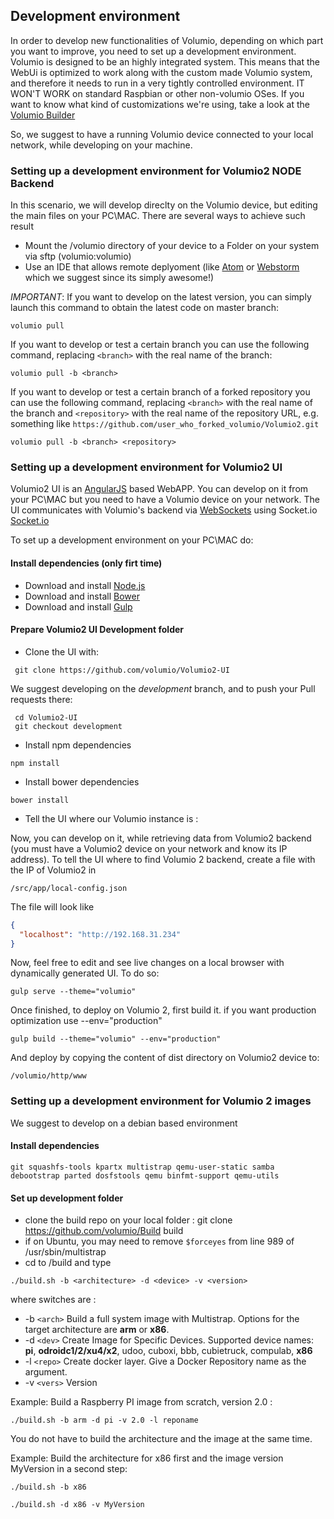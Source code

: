 ## Development environment

In order to develop new functionalities of Volumio, depending on which part you want to improve, you need to set up a development environment.
Volumio is designed to be an highly integrated system. This means that the WebUi is optimized to work along with the custom made Volumio system, and therefore it needs to run in a very tightly controlled environment. IT WON'T WORK on standard Raspbian or other non-volumio OSes. If you want to know what kind of customizations we're using, take a look at the [Volumio Builder](https://github.com/volumio/Build)

So, we suggest to have a running Volumio device connected to your local network, while developing on your machine.

### Setting up a development environment for Volumio2 NODE Backend

In this scenario, we will develop direclty on the Volumio device, but editing the main files on your PC\MAC. There are several ways to achieve such result

* Mount the /volumio directory of your device to a Folder on your system via sftp (volumio:volumio)
* Use an IDE that allows remote deplyoment (like [Atom](https://atom.io/) or [Webstorm](https://www.jetbrains.com/webstorm/) which we suggest since its simply awesome!)

*IMPORTANT*: If you want to develop on the latest version, you can simply launch this command to obtain the latest code on master branch:

```shell
volumio pull
```

If you want to develop or test a certain branch you can use the following command, replacing `<branch>` with the real name of the branch:

```
volumio pull -b <branch>
```

If you want to develop or test a certain branch of a forked repository you can use the following command, replacing `<branch>` with the real name of the branch and `<repository>` with the real name of the repository URL, e.g. something like `https://github.com/user_who_forked_volumio/Volumio2.git`

```
volumio pull -b <branch> <repository>
```

### Setting up a development environment for Volumio2 UI

Volumio2 UI is an [AngularJS](https://angularjs.org/) based WebAPP. You can develop on it from your PC\MAC but you need to have a Volumio device on your network.
The UI communicates with Volumio's backend via [WebSockets](/docs/API/WebSocket_APIs) using Socket.io [Socket.io](http://socket.io/)

To set up a development environment on your PC\MAC do:

#### Install dependencies (only firt time)
* Download and install [Node.js](https://nodejs.org/it/download/)
* Download and install [Bower](https://bower.io/#install-bower)
* Download and install [Gulp](https://github.com/gulpjs/gulp/blob/master/docs/getting-started.md)

#### Prepare Volumio2 UI Development folder

* Clone the UI with:

```shell
 git clone https://github.com/volumio/Volumio2-UI
```

We suggest developing on the *development* branch, and to push your Pull requests there:

```shell
 cd Volumio2-UI
 git checkout development
```

* Install npm dependencies
```shell
npm install
```

* Install bower dependencies
```shell
bower install
```

* Tell the UI where our Volumio instance is :

Now, you can develop on it, while retrieving data from Volumio2 backend (you must have a Volumio2 device on your network and know its IP address). To tell the UI where to find Volumio 2 backend, create a file with the IP of Volumio2 in
```shell
/src/app/local-config.json
```
The file will look like

```json
{
  "localhost": "http://192.168.31.234"
}
```

Now, feel free to edit and see live changes on a local browser with dynamically generated UI. To do so:
```shell
gulp serve --theme="volumio"
```

Once finished, to deploy on Volumio 2, first build it. if you want production optimization use --env="production"

```shell
gulp build --theme="volumio" --env="production"
```

And deploy by copying the content of dist directory on Volumio2 device to:
```shell
/volumio/http/www
```

### Setting up a development environment for Volumio 2 images

We suggest to develop on a debian based environment

#### Install dependencies

```
git squashfs-tools kpartx multistrap qemu-user-static samba debootstrap parted dosfstools qemu binfmt-support qemu-utils
```

#### Set up development folder 

- clone the build repo on your local folder  : git clone https://github.com/volumio/Build build
- if on Ubuntu, you may need to remove `$forceyes` from line 989 of /usr/sbin/multistrap
- cd to /build and type

```
./build.sh -b <architecture> -d <device> -v <version>
```

where switches are :

 * -b `<arch>` Build a full system image with Multistrap. Options for the target architecture are **arm** or **x86**.
 * -d `<dev>`  Create Image for Specific Devices. Supported device names:
             **pi**, **odroidc1/2/xu4/x2**, udoo, cuboxi, bbb, cubietruck, compulab, **x86**
 * -l `<repo>` Create docker layer. Give a Docker Repository name as the argument.
 * -v `<vers>` Version

Example: Build a Raspberry PI image from scratch, version 2.0 :
```
./build.sh -b arm -d pi -v 2.0 -l reponame
```

You do not have to build the architecture and the image at the same time.

Example: Build the architecture for x86 first and the image version MyVersion in a second step:
```
./build.sh -b x86

./build.sh -d x86 -v MyVersion
```
